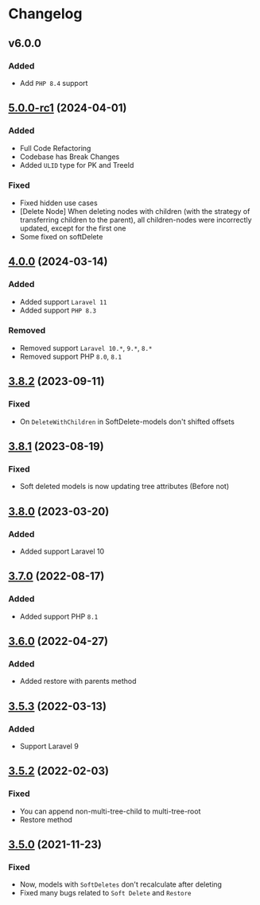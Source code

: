 # Changelog

## v6.0.0

### Added

- Add `PHP 8.4` support


## [5.0.0-rc1](https://github.com/efureev/laravel-trees/compare/v4.0.0...v5.0.0-rc1) (2024-04-01)

### Added

- Full Code Refactoring
- Codebase has Break Changes
- Added `ULID` type for PK and TreeId

### Fixed

- Fixed hidden use cases
- [Delete Node] When deleting nodes with children (with the strategy of transferring children to the parent), all
  children-nodes were incorrectly updated, except for the first one
- Some fixed on softDelete

## [4.0.0](https://github.com/efureev/laravel-trees/compare/v3.8.2...v4.0.0) (2024-03-14)

### Added

- Added support `Laravel 11`
- Added support `PHP 8.3`

### Removed

- Removed support `Laravel 10.*`, `9.*`, `8.*`
- Removed support PHP `8.0`, `8.1`

## [3.8.2](https://github.com/efureev/laravel-trees/compare/v3.8.1...v3.8.2) (2023-09-11)

### Fixed

- On `DeleteWithChildren` in SoftDelete-models don't shifted offsets

## [3.8.1](https://github.com/efureev/laravel-trees/compare/v3.8.0...v3.8.1) (2023-08-19)

### Fixed

- Soft deleted models is now updating tree attributes (Before not)

## [3.8.0](https://github.com/efureev/laravel-trees/compare/v3.7.0...v3.8.0) (2023-03-20)

### Added

- Added support Laravel 10

## [3.7.0](https://github.com/efureev/laravel-trees/compare/v3.6.0...v3.7.0) (2022-08-17)

### Added

- Added support PHP `8.1`

## [3.6.0](https://github.com/efureev/laravel-trees/compare/v3.5.3...v3.6.0) (2022-04-27)

### Added

- Added restore with parents method

## [3.5.3](https://github.com/efureev/laravel-trees/compare/v3.5.2...v3.5.3) (2022-03-13)

### Added

- Support Laravel 9

## [3.5.2](https://github.com/efureev/laravel-trees/compare/v3.5.1...v3.5.2) (2022-02-03)

### Fixed

- You can append non-multi-tree-child to multi-tree-root
- Restore method

## [3.5.0](https://github.com/efureev/laravel-trees/compare/v3.4.1...v3.5.0) (2021-11-23)

### Fixed

- Now, models with `SoftDeletes` don't recalculate after deleting
- Fixed many bugs related to `Soft Delete` and `Restore`

